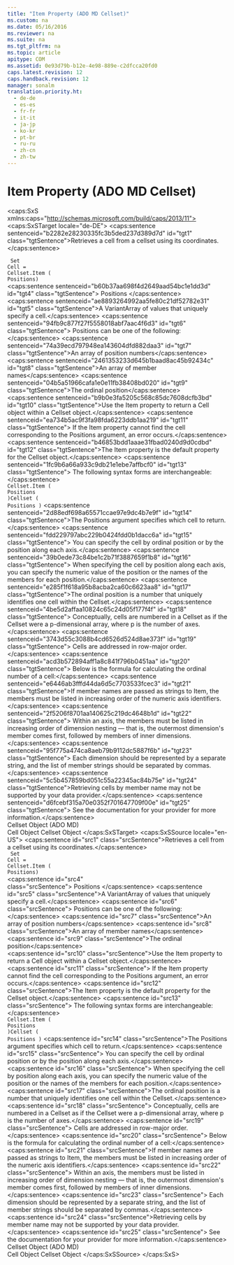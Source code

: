 ```yaml
---
title: "Item Property (ADO MD Cellset)"
ms.custom: na
ms.date: 05/16/2016
ms.reviewer: na
ms.suite: na
ms.tgt_pltfrm: na
ms.topic: article
apitype: COM
ms.assetid: 0e93d79b-b12e-4e98-889e-c2dfcca20fd0
caps.latest.revision: 12
caps.handback.revision: 12
manager: sonalm
translation.priority.ht: 
  - de-de
  - es-es
  - fr-fr
  - it-it
  - ja-jp
  - ko-kr
  - pt-br
  - ru-ru
  - zh-cn
  - zh-tw
---
```

# Item Property (ADO MD Cellset)
<?xml version="1.0" encoding="utf-8"?>
<caps:SxS xmlns:caps="http://schemas.microsoft.com/build/caps/2013/11">
  <caps:SxSTarget locale="de-DE">
    <developerReferenceWithoutSyntaxDocument xsi:schemaLocation="http://ddue.schemas.microsoft.com/authoring/2003/5 http://dduestorage.blob.core.windows.net/ddueschema/developer.xsd" xmlns="http://ddue.schemas.microsoft.com/authoring/2003/5" xmlns:xlink="http://www.w3.org/1999/xlink" xmlns:xsi="http://www.w3.org/2001/XMLSchema-instance">
      <introduction>
        <para>
          <caps:sentence sentenceid="b2282e28230335fc3b5ded237d389d7d" id="tgt1" class="tgtSentence">Retrieves a cell from a <legacyLink xlink:href="5e2452c0-cac0-49b2-8099-836c35794d50">cellset</legacyLink> using its coordinates.</caps:sentence>
        </para>
      </introduction>
      <section>
        <title>
          <caps:sentence sentenceid="55152fd428afc5d73e8878d27d0b09c3" id="tgt2" class="tgtSentence">Syntax</caps:sentence>
        </title>
        <content>
          <code>
            <codeFeaturedElement>Set</codeFeaturedElement>
            <legacyItalic>Cell</legacyItalic> = <legacyItalic>Cellset</legacyItalic>.<codeFeaturedElement>Item ( </codeFeaturedElement><legacyItalic>Positions</legacyItalic><codeFeaturedElement>)</codeFeaturedElement></code>
        </content>
      </section>
      <section>
        <title>
          <caps:sentence sentenceid="166e64f6c3677d0c513901242a3e702d" id="tgt3" class="tgtSentence">Parameters</caps:sentence>
        </title>
        <content>
          <definitionTable>
            <definedTerm>
              <caps:sentence sentenceid="b60b37aa698f4d2649aad54bc1e1dd3d" id="tgt4" class="tgtSentence"> <legacyItalic>Positions</legacyItalic> </caps:sentence>
            </definedTerm>
            <definition>
              <para>
                <caps:sentence sentenceid="ae8893264992aa5fe80c21df52782e31" id="tgt5" class="tgtSentence">A <languageKeyword>VariantArray</languageKeyword> of values that uniquely specify a cell.</caps:sentence>
                <caps:sentence sentenceid="94fb9c877f27f5558018abf7aac4f6d3" id="tgt6" class="tgtSentence">
                  <legacyItalic>Positions</legacyItalic> can be one of the following:</caps:sentence>
              </para>
              <list class="bullet">
                <listItem>
                  <para>
                    <caps:sentence sentenceid="74a39ecd797948ea143604dfd882daa3" id="tgt7" class="tgtSentence">An array of position numbers</caps:sentence>
                  </para>
                </listItem>
                <listItem>
                  <para>
                    <caps:sentence sentenceid="2461353233d645b1baad8ac45b92434c" id="tgt8" class="tgtSentence">An array of member names</caps:sentence>
                  </para>
                </listItem>
                <listItem>
                  <para>
                    <caps:sentence sentenceid="04b5a51966cafa1e0e11fb38408bd020" id="tgt9" class="tgtSentence">The ordinal position</caps:sentence>
                  </para>
                </listItem>
              </list>
            </definition>
          </definitionTable>
        </content>
      </section>
      <languageReferenceRemarks>
        <content>
          <para>
            <caps:sentence sentenceid="b9b0e3fa5205c568c85dc7608dcfb3bd" id="tgt10" class="tgtSentence">Use the <unmanagedCodeEntityReference>Item</unmanagedCodeEntityReference> property to return a <legacyLink xlink:href="dcc2f044-b785-4a29-9bc5-b673f66eedf9">Cell</legacyLink> object within a <legacyLink xlink:href="5e2452c0-cac0-49b2-8099-836c35794d50">Cellset</legacyLink> object.</caps:sentence>
            <caps:sentence sentenceid="ea734b5ac9f3fa98fda6223ddb1aa219" id="tgt11" class="tgtSentence"> If the <unmanagedCodeEntityReference>Item</unmanagedCodeEntityReference> property cannot find the cell corresponding to the <legacyItalic>Positions</legacyItalic> argument, an error occurs.</caps:sentence>
          </para>
          <para>
            <caps:sentence sentenceid="b46853bdd1aaae31fbad0240d9d0cdbd" id="tgt12" class="tgtSentence">The <unmanagedCodeEntityReference>Item</unmanagedCodeEntityReference> property is the default property for the <unmanagedCodeEntityReference>Cellset</unmanagedCodeEntityReference> object.</caps:sentence>
            <caps:sentence sentenceid="1fc9b6a66a933c9db21e1ebe7affbcf0" id="tgt13" class="tgtSentence"> The following syntax forms are interchangeable:</caps:sentence>
          </para>
          <code>
            <legacyItalic>Cellset</legacyItalic>.Item ( <legacyItalic>Positions</legacyItalic> )<legacyItalic>Cellset</legacyItalic> ( <legacyItalic>Positions</legacyItalic> )</code>
        </content>
      </languageReferenceRemarks>
      <languageReferenceRemarks>
        <content>
          <para>
            <caps:sentence sentenceid="2d88edf698a65571ccae97e9dc4b7e9f" id="tgt14" class="tgtSentence">The <legacyItalic>Positions </legacyItalic>argument specifies which cell to return.</caps:sentence>
            <caps:sentence sentenceid="fdd229797abc229b0424fdd0b1dacc6a" id="tgt15" class="tgtSentence"> You can specify the cell by ordinal position or by the position along each axis.</caps:sentence>
            <caps:sentence sentenceid="39b0ede73c84be1c2b71f3887659f1b8" id="tgt16" class="tgtSentence"> When specifying the cell by position along each axis, you can specify the numeric value of the position or the names of the members for each position.</caps:sentence>
          </para>
          <para>
            <caps:sentence sentenceid="e285f1f618a95b8acba2ca60c6623aa8" id="tgt17" class="tgtSentence">The ordinal position is a number that uniquely identifies one cell within the <unmanagedCodeEntityReference>Cellset</unmanagedCodeEntityReference>.</caps:sentence>
            <caps:sentence sentenceid="4be5d2affaa10824c65c24d05f177f4f" id="tgt18" class="tgtSentence"> Conceptually, cells are numbered in a <unmanagedCodeEntityReference>Cellset</unmanagedCodeEntityReference> as if the <unmanagedCodeEntityReference>Cellset</unmanagedCodeEntityReference> were a <legacyItalic>p</legacyItalic>-dimensional array, where <legacyItalic>p</legacyItalic> is the number of axes.</caps:sentence>
            <caps:sentence sentenceid="3743d55c3088b4cd6526d524d8ae373f" id="tgt19" class="tgtSentence"> Cells are addressed in row-major order.</caps:sentence>
            <caps:sentence sentenceid="acd3b572894aff1a8c841f796b0451aa" id="tgt20" class="tgtSentence"> Below is the formula for calculating the ordinal number of a cell:</caps:sentence>
          </para>
          <para>
            <caps:sentence sentenceid="e6446ab3fffd44da6d5c7703533fcec3" id="tgt21" class="tgtSentence">If member names are passed as strings to <unmanagedCodeEntityReference>Item</unmanagedCodeEntityReference>, the members must be listed in increasing order of the numeric axis identifiers.</caps:sentence>
            <caps:sentence sentenceid="2f5206f8701aa140625c219dc4648b1d" id="tgt22" class="tgtSentence"> Within an axis, the members must be listed in increasing order of dimension nesting — that is, the outermost dimension's member comes first, followed by members of inner dimensions.</caps:sentence>
            <caps:sentence sentenceid="95f775a474ca8aeb79b9112dc5887f6b" id="tgt23" class="tgtSentence"> Each dimension should be represented by a separate string, and the list of member strings should be separated by commas.</caps:sentence>
          </para>
          <alert class="note">
            <para>
              <caps:sentence sentenceid="5c5b457859bd051c55a22345ac84b75e" id="tgt24" class="tgtSentence">Retrieving cells by member name may not be supported by your data provider.</caps:sentence>
              <caps:sentence sentenceid="d6fcebf315a70e0352f701647709f00e" id="tgt25" class="tgtSentence"> See the documentation for your provider for more information.</caps:sentence>
            </para>
          </alert>
        </content>
      </languageReferenceRemarks>
      <section>
        <title>
          <caps:sentence sentenceid="2f342d3be839cc5b67ae0de7d404b8e6" id="tgt26" class="tgtSentence">Applies To</caps:sentence>
        </title>
        <content>
          <para>
            <link xlink:href="5e2452c0-cac0-49b2-8099-836c35794d50">Cellset Object (ADO MD)</link>
          </para>
        </content>
      </section>
      <relatedTopics>
        <link xlink:href="dcc2f044-b785-4a29-9bc5-b673f66eedf9">Cell Object</link>
        <link xlink:href="5e2452c0-cac0-49b2-8099-836c35794d50">Cellset Object</link>
      </relatedTopics>
    </developerReferenceWithoutSyntaxDocument>
  </caps:SxSTarget>
  <caps:SxSSource locale="en-US">
    <developerReferenceWithoutSyntaxDocument xsi:schemaLocation="http://ddue.schemas.microsoft.com/authoring/2003/5 http://dduestorage.blob.core.windows.net/ddueschema/developer.xsd" xmlns="http://ddue.schemas.microsoft.com/authoring/2003/5" xmlns:xlink="http://www.w3.org/1999/xlink" xmlns:xsi="http://www.w3.org/2001/XMLSchema-instance">
      <introduction>
        <para>
          <caps:sentence id="src1" class="srcSentence">Retrieves a cell from a <legacyLink xlink:href="5e2452c0-cac0-49b2-8099-836c35794d50">cellset</legacyLink> using its coordinates.</caps:sentence>
        </para>
      </introduction>
      <section>
        <title>
          <caps:sentence id="src2" class="srcSentence">Syntax</caps:sentence>
        </title>
        <content>
          <code>
            <codeFeaturedElement>Set</codeFeaturedElement>
            <legacyItalic>Cell</legacyItalic> = <legacyItalic>Cellset</legacyItalic>.<codeFeaturedElement>Item ( </codeFeaturedElement><legacyItalic>Positions</legacyItalic><codeFeaturedElement>)</codeFeaturedElement></code>
        </content>
      </section>
      <section>
        <title>
          <caps:sentence id="src3" class="srcSentence">Parameters</caps:sentence>
        </title>
        <content>
          <definitionTable>
            <definedTerm>
              <caps:sentence id="src4" class="srcSentence"> <legacyItalic>Positions</legacyItalic> </caps:sentence>
            </definedTerm>
            <definition>
              <para>
                <caps:sentence id="src5" class="srcSentence">A <languageKeyword>VariantArray</languageKeyword> of values that uniquely specify a cell.</caps:sentence>
                <caps:sentence id="src6" class="srcSentence">
                  <legacyItalic>Positions</legacyItalic> can be one of the following:</caps:sentence>
              </para>
              <list class="bullet">
                <listItem>
                  <para>
                    <caps:sentence id="src7" class="srcSentence">An array of position numbers</caps:sentence>
                  </para>
                </listItem>
                <listItem>
                  <para>
                    <caps:sentence id="src8" class="srcSentence">An array of member names</caps:sentence>
                  </para>
                </listItem>
                <listItem>
                  <para>
                    <caps:sentence id="src9" class="srcSentence">The ordinal position</caps:sentence>
                  </para>
                </listItem>
              </list>
            </definition>
          </definitionTable>
        </content>
      </section>
      <languageReferenceRemarks>
        <content>
          <para>
            <caps:sentence id="src10" class="srcSentence">Use the <unmanagedCodeEntityReference>Item</unmanagedCodeEntityReference> property to return a <legacyLink xlink:href="dcc2f044-b785-4a29-9bc5-b673f66eedf9">Cell</legacyLink> object within a <legacyLink xlink:href="5e2452c0-cac0-49b2-8099-836c35794d50">Cellset</legacyLink> object.</caps:sentence>
            <caps:sentence id="src11" class="srcSentence"> If the <unmanagedCodeEntityReference>Item</unmanagedCodeEntityReference> property cannot find the cell corresponding to the <legacyItalic>Positions</legacyItalic> argument, an error occurs.</caps:sentence>
          </para>
          <para>
            <caps:sentence id="src12" class="srcSentence">The <unmanagedCodeEntityReference>Item</unmanagedCodeEntityReference> property is the default property for the <unmanagedCodeEntityReference>Cellset</unmanagedCodeEntityReference> object.</caps:sentence>
            <caps:sentence id="src13" class="srcSentence"> The following syntax forms are interchangeable:</caps:sentence>
          </para>
          <code>
            <legacyItalic>Cellset</legacyItalic>.Item ( <legacyItalic>Positions</legacyItalic> )<legacyItalic>Cellset</legacyItalic> ( <legacyItalic>Positions</legacyItalic> )</code>
        </content>
      </languageReferenceRemarks>
      <languageReferenceRemarks>
        <content>
          <para>
            <caps:sentence id="src14" class="srcSentence">The <legacyItalic>Positions </legacyItalic>argument specifies which cell to return.</caps:sentence>
            <caps:sentence id="src15" class="srcSentence"> You can specify the cell by ordinal position or by the position along each axis.</caps:sentence>
            <caps:sentence id="src16" class="srcSentence"> When specifying the cell by position along each axis, you can specify the numeric value of the position or the names of the members for each position.</caps:sentence>
          </para>
          <para>
            <caps:sentence id="src17" class="srcSentence">The ordinal position is a number that uniquely identifies one cell within the <unmanagedCodeEntityReference>Cellset</unmanagedCodeEntityReference>.</caps:sentence>
            <caps:sentence id="src18" class="srcSentence"> Conceptually, cells are numbered in a <unmanagedCodeEntityReference>Cellset</unmanagedCodeEntityReference> as if the <unmanagedCodeEntityReference>Cellset</unmanagedCodeEntityReference> were a <legacyItalic>p</legacyItalic>-dimensional array, where <legacyItalic>p</legacyItalic> is the number of axes.</caps:sentence>
            <caps:sentence id="src19" class="srcSentence"> Cells are addressed in row-major order.</caps:sentence>
            <caps:sentence id="src20" class="srcSentence"> Below is the formula for calculating the ordinal number of a cell:</caps:sentence>
          </para>
          <para>
            <caps:sentence id="src21" class="srcSentence">If member names are passed as strings to <unmanagedCodeEntityReference>Item</unmanagedCodeEntityReference>, the members must be listed in increasing order of the numeric axis identifiers.</caps:sentence>
            <caps:sentence id="src22" class="srcSentence"> Within an axis, the members must be listed in increasing order of dimension nesting — that is, the outermost dimension's member comes first, followed by members of inner dimensions.</caps:sentence>
            <caps:sentence id="src23" class="srcSentence"> Each dimension should be represented by a separate string, and the list of member strings should be separated by commas.</caps:sentence>
          </para>
          <alert class="note">
            <para>
              <caps:sentence id="src24" class="srcSentence">Retrieving cells by member name may not be supported by your data provider.</caps:sentence>
              <caps:sentence id="src25" class="srcSentence"> See the documentation for your provider for more information.</caps:sentence>
            </para>
          </alert>
        </content>
      </languageReferenceRemarks>
      <section>
        <title>
          <caps:sentence id="src26" class="srcSentence">Applies To</caps:sentence>
        </title>
        <content>
          <para>
            <link xlink:href="5e2452c0-cac0-49b2-8099-836c35794d50">Cellset Object (ADO MD)</link>
          </para>
        </content>
      </section>
      <relatedTopics>
        <link xlink:href="dcc2f044-b785-4a29-9bc5-b673f66eedf9">Cell Object</link>
        <link xlink:href="5e2452c0-cac0-49b2-8099-836c35794d50">Cellset Object</link>
      </relatedTopics>
    </developerReferenceWithoutSyntaxDocument>
  </caps:SxSSource>
</caps:SxS>